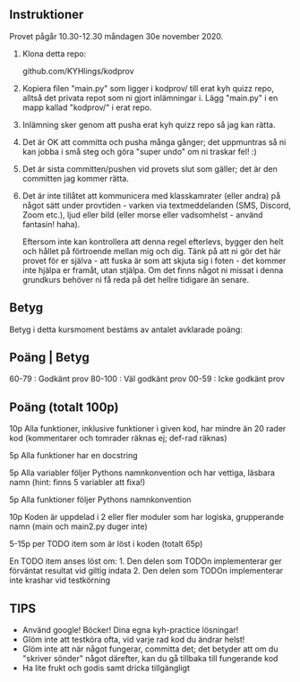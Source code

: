 Instruktioner
-------------

Provet pågår 10.30-12.30 måndagen 30e november 2020.

 1. Klona detta repo:

    github.com/KYHlings/kodprov

 2. Kopiera filen "main.py" som ligger i kodprov/ till erat kyh quizz repo,
    alltså det privata repot som ni gjort inlämningar i.
    Lägg "main.py" i en mapp kallad "kodprov/" i erat repo.

 3. Inlämning sker genom att pusha erat kyh quizz repo så jag kan rätta.

 4. Det är OK att committa och pusha många gånger; det uppmuntras så ni kan
    jobba i små steg och göra "super undo" om ni traskar fel! :)

 5. Det är sista committen/pushen vid provets slut som gäller; det är
    den committen jag kommer rätta.
 
 6. Det är inte tillåtet att kommunicera med klasskamrater (eller andra)
    på något sätt under provtiden - varken via textmeddelanden (SMS,
    Discord, Zoom etc.), ljud eller bild (eller morse eller vadsomhelst -
    använd fantasin! haha).
    
    Eftersom inte kan kontrollera att denna regel efterlevs, bygger den
    helt och hållet på förtroende mellan mig och dig. Tänk på att ni gör
    det här provet för er själva - att fuska är som att skjuta sig i foten -
    det kommer inte hjälpa er framåt, utan stjälpa. Om det finns något ni
    missat i denna grundkurs behöver ni få reda på det hellre tidigare än
    senare.


Betyg
-----

Betyg i detta kursmoment bestäms av antalet avklarade poäng:

  Poäng   | Betyg
  ---------------------------
  60-79   : Godkänt prov
  80-100  : Väl godkänt prov
  00-59   : Icke godkänt prov


Poäng (totalt 100p)
-------------------

10p Alla funktioner, inklusive funktioner i given kod,
    har mindre än 20 rader kod (kommentarer och tomrader
    räknas ej; def-rad räknas)

 5p Alla funktioner har en docstring

 5p Alla variabler följer Pythons namnkonvention och
    har vettiga, läsbara namn (hint: finns 5 variabler
    att fixa!)

 5p Alla funktioner följer Pythons namnkonvention

10p Koden är uppdelad i 2 eller fler moduler som har
    logiska, grupperande namn (main och main2.py duger
    inte)

5-15p per TODO item som är löst i koden (totalt 65p)

En TODO item anses löst om:
    1. Den delen som TODOn implementerar ger förväntat
       resultat vid giltig indata
    2. Den delen som TODOn implementerar inte krashar
       vid testkörning


TIPS
----

 * Använd google! Böcker! Dina egna kyh-practice lösningar!
 * Glöm inte att testköra ofta, vid varje rad kod du ändrar helst!
 * Glöm inte att när något fungerar, committa det; det betyder
   att om du "skriver sönder" något därefter, kan du gå tillbaka
   till fungerande kod
 * Ha lite frukt och godis samt dricka tillgängligt
